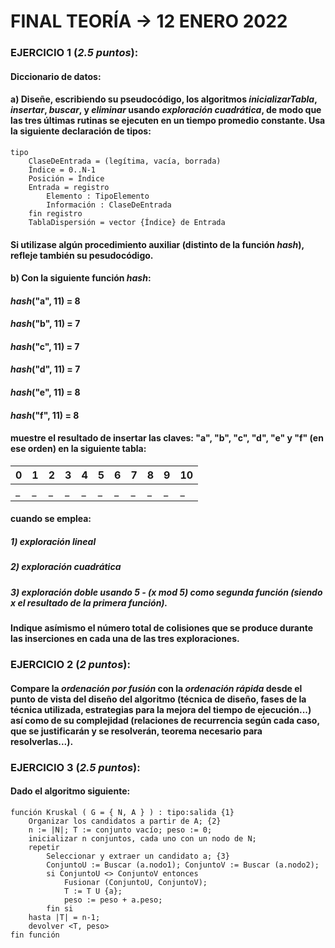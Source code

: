 # FINAL TEORÍA -> 12 ENERO 2022

### EJERCICIO 1 (*2.5 puntos*):

#### Diccionario de datos:

#### a) Diseñe, escribiendo su pseudocódigo, los algoritmos *inicializarTabla*, *insertar*, *buscar*, y *eliminar* usando *exploración cuadrática*, de modo que las tres últimas rutinas se ejecuten en un tiempo promedio constante. Usa la siguiente declaración de tipos:

```pseudo
tipo
    ClaseDeEntrada = (legítima, vacía, borrada)
    Índice = 0..N-1
    Posición = Índice
    Entrada = registro
        Elemento : TipoElemento
        Información : ClaseDeEntrada
    fin registro
    TablaDispersión = vector {Índice} de Entrada
```

#### Si utilizase algún procedimiento auxiliar (distinto de la función *hash*), refleje también su pesudocódigo.


#### b) Con la siguiente función *hash*:

#### *hash*("a", 11) = 8
#### *hash*("b", 11) = 7
#### *hash*("c", 11) = 7
#### *hash*("d", 11) = 7
#### *hash*("e", 11) = 8
#### *hash*("f", 11) = 8

#### muestre el resultado de insertar las claves: "a", "b", "c", "d", "e" y "f" (en ese orden) en la siguiente tabla:


| 0 | 1 | 2 | 3 | 4 | 5 | 6 | 7 | 8 | 9 | 10 |
| -- | -- | -- | -- | -- | -- | -- | -- | -- | -- | -- |
| _ | _ | _ | _ | _ | _ | _ | _ | _ | _ | _ |

#### cuando se emplea:

##### 1) exploración lineal
##### 2) exploración cuadrática
##### 3) exploración doble usando 5 - (x *mod* 5) como segunda función (siendo *x* el resultado de la primera función).

#### Indique asímismo el número total de colisiones que se produce durante las inserciones en cada una de las tres exploraciones.

### EJERCICIO 2 (*2 puntos*):

#### Compare la *ordenación por fusión* con la *ordenación rápida* desde el punto de vista del diseño del algoritmo (técnica de diseño, fases de la técnica utilizada, estrategias para la mejora del tiempo de ejecución...) así como de su complejidad (relaciones de recurrencia según cada caso, que se justificarán y se resolverán, teorema necesario para resolverlas...).

### EJERCICIO 3 (*2.5 puntos*):

#### Dado el algoritmo siguiente:

```pseudo
función Kruskal ( G = { N, A } ) : tipo:salida {1}
    Organizar los candidatos a partir de A; {2}
    n := |N|; T := conjunto vacío; peso := 0;
    inicializar n conjuntos, cada uno con un nodo de N;
    repetir
        Seleccionar y extraer un candidato a; {3}
        ConjuntoU := Buscar (a.nodo1); ConjuntoV := Buscar (a.nodo2);
        si ConjuntoU <> ConjuntoV entonces
            Fusionar (ConjuntoU, ConjuntoV);
            T := T U {a};
            peso := peso + a.peso;
        fin si
    hasta |T| = n-1;
    devolver <T, peso>
fin función
```
